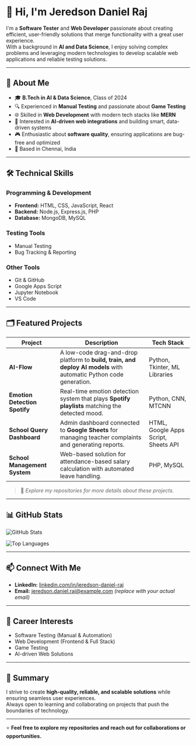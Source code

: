 # 👋 Hi, I'm Jeredson Daniel Raj  

I'm a **Software Tester** and **Web Developer** passionate about creating efficient, user-friendly solutions that merge functionality with a great user experience.  
With a background in **AI and Data Science**, I enjoy solving complex problems and leveraging modern technologies to develop scalable web applications and reliable testing solutions.

---

## 🚀 About Me
- 🎓 **B.Tech in AI & Data Science**, Class of 2024  
- 🔍 Experienced in **Manual Testing** and passionate about **Game Testing**  
- 🌐 Skilled in **Web Development** with modern tech stacks like **MERN**  
- 🧪 Interested in **AI-driven web integrations** and building smart, data-driven systems  
- 🎮 Enthusiastic about **software quality**, ensuring applications are bug-free and optimized  
- 📍 Based in Chennai, India  

---

## 🛠 Technical Skills

### **Programming & Development**
- **Frontend:** HTML, CSS, JavaScript, React  
- **Backend:** Node.js, Express.js, PHP  
- **Database:** MongoDB, MySQL  

### **Testing Tools**
- Manual Testing  
- Bug Tracking & Reporting  

### **Other Tools**
- Git & GitHub  
- Google Apps Script  
- Jupyter Notebook  
- VS Code  

---

## 🗂 Featured Projects

| Project | Description | Tech Stack |
|----------|-------------|------------|
| **AI-Flow** | A low-code drag-and-drop platform to **build, train, and deploy AI models** with automatic Python code generation. | Python, Tkinter, ML Libraries |
| **Emotion Detection Spotify** | Real-time emotion detection system that plays **Spotify playlists** matching the detected mood. | Python, CNN, MTCNN |
| **School Query Dashboard** | Admin dashboard connected to **Google Sheets** for managing teacher complaints and generating reports. | HTML, Google Apps Script, Sheets API |
| **School Management System** | Web-based solution for attendance-based salary calculation with automated leave handling. | PHP, MySQL |

> 📌 *Explore my repositories for more details about these projects.*

---

## 📊 GitHub Stats

![GitHub Stats](https://github-readme-stats.vercel.app/api?username=jeredson-daniel-raj&show_icons=true&theme=default)

![Top Languages](https://github-readme-stats.vercel.app/api/top-langs/?username=jeredson-daniel-raj&layout=compact&theme=default)

---

## 📫 Connect With Me
- **LinkedIn:** [linkedin.com/in/jeredson-daniel-raj](https://www.linkedin.com/in/jeredson-daniel-raj)  
- **Email:** jeredson.daniel.raj@example.com *(replace with your actual email)*

---

## 🌟 Career Interests
- Software Testing (Manual & Automation)  
- Web Development (Frontend & Full Stack)  
- Game Testing  
- AI-driven Web Solutions  

---

## 📝 Summary
I strive to create **high-quality, reliable, and scalable solutions** while ensuring seamless user experiences.  
Always open to learning and collaborating on projects that push the boundaries of technology.

---

⭐ **Feel free to explore my repositories and reach out for collaborations or opportunities.**
